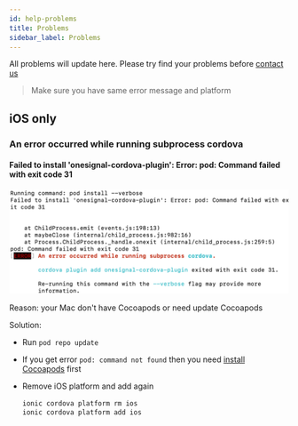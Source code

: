 ```yaml
---
id: help-problems
title: Problems
sidebar_label: Problems
---
```


All problems will update here. Please try find your problems before [contact us](contact.md)

> Make sure you have same error message and platform

## iOS only

### An error occurred while running subprocess cordova

#### Failed to install 'onesignal-cordova-plugin': Error: pod: Command failed with exit code 31

![](assets/problems-pod-install-code-31.png)

Reason: your Mac don't have Cocoapods or need update Cocoapods

Solution:

* Run `pod repo update`
* If you get error `pod: command not found` then you need [install Cocoapods](ios-installation.md#install-cocoapods) first
* Remove iOS platform and add again

    ```
    ionic cordova platform rm ios
    ionic cordova platform add ios
    ```